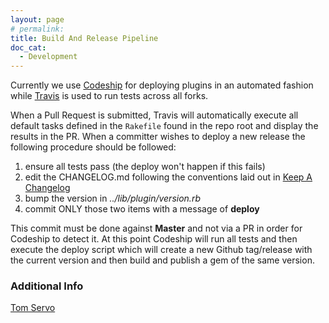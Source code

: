 ```yaml
---
layout: page
# permalink:
title: Build And Release Pipeline
doc_cat:
  - Development
---
```


Currently we use [Codeship](https://codeship.com/) for deploying plugins in an automated fashion while [Travis](https://travis-ci.org/) is used to run tests across all forks.

When a Pull Request is submitted, Travis will automatically execute all default tasks defined in the `Rakefile` found in the repo root and display the results in the PR.  When a committer wishes to deploy a new release the following procedure should be followed:

1. ensure all tests pass (the deploy won't happen if this fails)
1. edit the CHANGELOG.md following the conventions laid out in [Keep A Changelog](http://keepachangelog.com/)
1. bump the version in *../lib/plugin/version.rb*
1. commit ONLY those two items with a message of **deploy**

This commit must be done against **Master** and not via a PR in order for Codeship to detect it.  At this point Codeship will run all tests and then execute the deploy script which will create a new Github tag/release with the current version and then build and publish a gem of the same version.

### Additional Info

[Tom Servo](https://github.com/sensu-plugins/documentation/blob/master/docs/tom_servo.md)
